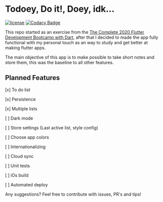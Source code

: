 # Todoey, Do it!, Doey, idk...
[![license](https://img.shields.io/github/license/lucashilles/todoey?style=flat)](LICENSE) [![Codacy Badge](https://api.codacy.com/project/badge/Grade/af20f336dfaf48bfa68b64968cc34dc6)](https://www.codacy.com/manual/lucashilles/todoey?utm_source=github.com&amp;utm_medium=referral&amp;utm_content=lucashilles/todoey&amp;utm_campaign=Badge_Grade)

This repo started as an exercise from the [The Complete 2020 Flutter Development Bootcamp with Dart](https://www.udemy.com/course/flutter-bootcamp-with-dart/), after that I decided to made the app fully functional with my personal touch as an way to study and get better at making flutter apps.

The main objective of this app is to make possible to take short notes and store them, this was the baseline to all other features.


## Planned Features

[x] To do list

[x] Persistence

[x] Multiple lists

[ ] Dark mode

[ ] Store settings (Last active list, style config)

[ ] Choose app colors

[ ] Internationalizing

[ ] Cloud sync

[ ] Unit tests

[ ] iOs build

[ ] Automated deploy


Any suggestions?
Feel free to contribute with issues, PR's and tips!
